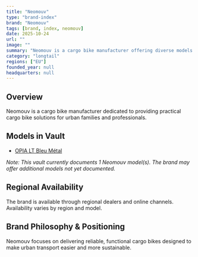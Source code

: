 ```yaml
---
title: "Neomouv"
type: "brand-index"
brand: "Neomouv"
tags: [brand, index, neomouv]
date: 2025-10-24
url: ""
image: ""
summary: "Neomouv is a cargo bike manufacturer offering diverse models for families and professionals."
category: "longtail"
regions: ["EU"]
founded_year: null
headquarters: null
---
```


## Overview

Neomouv is a cargo bike manufacturer dedicated to providing practical cargo bike solutions for urban families and professionals.

## Models in Vault

- [OPIA LT Bleu Métal](opia-lt.md)

_Note: This vault currently documents 1 Neomouv model(s). The brand may offer additional models not yet documented._

## Regional Availability

The brand is available through regional dealers and online channels. Availability varies by region and model.

## Brand Philosophy & Positioning

Neomouv focuses on delivering reliable, functional cargo bikes designed to make urban transport easier and more sustainable.
